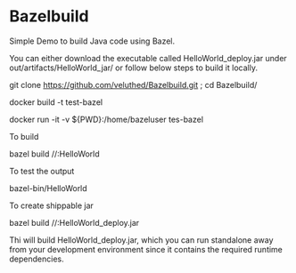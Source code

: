 # Bazelbuild
Simple Demo to build Java code using Bazel.

You can either download the executable called HelloWorld_deploy.jar under out/artifacts/HelloWorld_jar/ or follow below steps to build it locally.

git clone https://github.com/veluthed/Bazelbuild.git ; cd Bazelbuild/

docker build -t test-bazel

docker run -it -v ${PWD}:/home/bazeluser tes-bazel

To build 

bazel build //:HelloWorld

To test the output

bazel-bin/HelloWorld

To create shippable jar

bazel build //:HelloWorld_deploy.jar

Thi will build HelloWorld_deploy.jar, which you can run standalone away from your development environment since it contains the required runtime dependencies.
